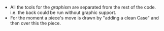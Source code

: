 * All the tools for the *graphism* are separated from the rest of the code. i.e. the back could be run without graphic support.
* For the moment a piece's move is drawn by "adding a clean Case" and then over this the piece.
